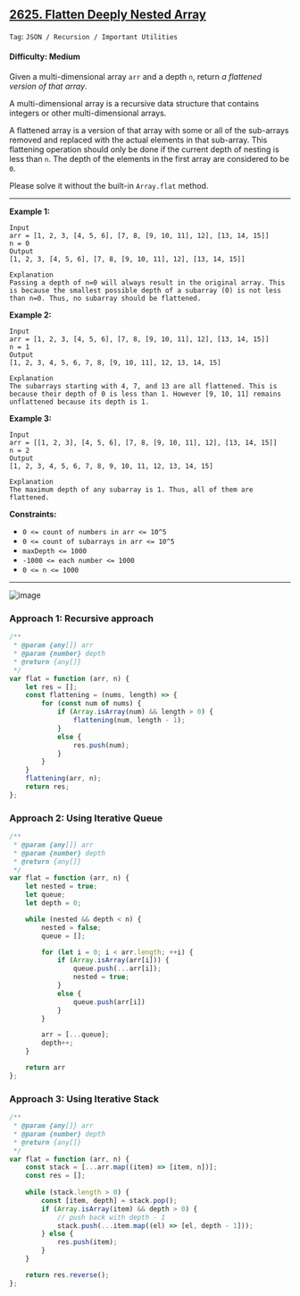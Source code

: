 ## [2625. Flatten Deeply Nested Array](https://leetcode.com/problems/flatten-deeply-nested-array)

```Tag```: ```JSON / Recursion / Important Utilities```

#### Difficulty: Medium

Given a multi-dimensional array ```arr``` and a depth ```n```, return _a flattened version of that array_.

A multi-dimensional array is a recursive data structure that contains integers or other multi-dimensional arrays.

A flattened array is a version of that array with some or all of the sub-arrays removed and replaced with the actual elements in that sub-array. This flattening operation should only be done if the current depth of nesting is less than ```n```. The depth of the elements in the first array are considered to be ```0```.

Please solve it without the built-in ```Array.flat``` method.

---

__Example 1:__
```
Input
arr = [1, 2, 3, [4, 5, 6], [7, 8, [9, 10, 11], 12], [13, 14, 15]]
n = 0
Output
[1, 2, 3, [4, 5, 6], [7, 8, [9, 10, 11], 12], [13, 14, 15]]

Explanation
Passing a depth of n=0 will always result in the original array. This is because the smallest possible depth of a subarray (0) is not less than n=0. Thus, no subarray should be flattened. 
```

__Example 2:__
```
Input
arr = [1, 2, 3, [4, 5, 6], [7, 8, [9, 10, 11], 12], [13, 14, 15]]
n = 1
Output
[1, 2, 3, 4, 5, 6, 7, 8, [9, 10, 11], 12, 13, 14, 15]

Explanation
The subarrays starting with 4, 7, and 13 are all flattened. This is because their depth of 0 is less than 1. However [9, 10, 11] remains unflattened because its depth is 1.
```

__Example 3:__
```
Input
arr = [[1, 2, 3], [4, 5, 6], [7, 8, [9, 10, 11], 12], [13, 14, 15]]
n = 2
Output
[1, 2, 3, 4, 5, 6, 7, 8, 9, 10, 11, 12, 13, 14, 15]

Explanation
The maximum depth of any subarray is 1. Thus, all of them are flattened.
```

__Constraints:__

- ```0 <= count of numbers in arr <= 10^5```
- ```0 <= count of subarrays in arr <= 10^5```
- ```maxDepth <= 1000```
- ```-1000 <= each number <= 1000```
- ```0 <= n <= 1000```

---

![image](https://github.com/quananhle/Data-Structure-and-Algorithms/assets/35042430/ffd1f405-2c7e-41cf-a000-820cd42989f2)

### Approach 1: Recursive approach

```JavaScript
/**
 * @param {any[]} arr
 * @param {number} depth
 * @return {any[]}
 */
var flat = function (arr, n) {
    let res = [];
    const flattening = (nums, length) => {
        for (const num of nums) {
            if (Array.isArray(num) && length > 0) {
                flattening(num, length - 1);
            }
            else {
                res.push(num);
            }
        }
    }
    flattening(arr, n);
    return res;
};
```

### Approach 2: Using Iterative Queue

```JavaScript
/**
 * @param {any[]} arr
 * @param {number} depth
 * @return {any[]}
 */
var flat = function (arr, n) {
    let nested = true;
    let queue;
    let depth = 0;

    while (nested && depth < n) {
        nested = false;
        queue = [];

        for (let i = 0; i < arr.length; ++i) {
            if (Array.isArray(arr[i])) {
                queue.push(...arr[i]);
                nested = true;
            }
            else {
                queue.push(arr[i])
            }
        }

        arr = [...queue];
        depth++;
    }

    return arr
};
```

### Approach 3: Using Iterative Stack


```JavaScript
/**
 * @param {any[]} arr
 * @param {number} depth
 * @return {any[]}
 */
var flat = function (arr, n) {
	const stack = [...arr.map((item) => [item, n])];
	const res = [];
	
	while (stack.length > 0) {
		const [item, depth] = stack.pop();
		if (Array.isArray(item) && depth > 0) {
			// push back with depth - 1
			stack.push(...item.map((el) => [el, depth - 1]));
		} else {
			res.push(item);
		}
	}

	return res.reverse();
};
```
